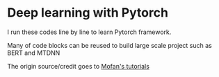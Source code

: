 # Deep learning with Pytorch

I run these codes line by line to learn Pytorch framework.

Many of code blocks can be reused to build large scale project such as BERT and MTDNN

The origin source/credit goes to [Mofan's tutorials](https://morvanzhou.github.io/tutorials/)
